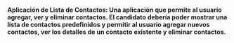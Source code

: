 #### Aplicación de Lista de Contactos: Una aplicación que permite al usuario agregar, ver y eliminar contactos. El candidato debería poder mostrar una lista de contactos predefinidos y permitir al usuario agregar nuevos contactos, ver los detalles de un contacto existente y eliminar contactos.